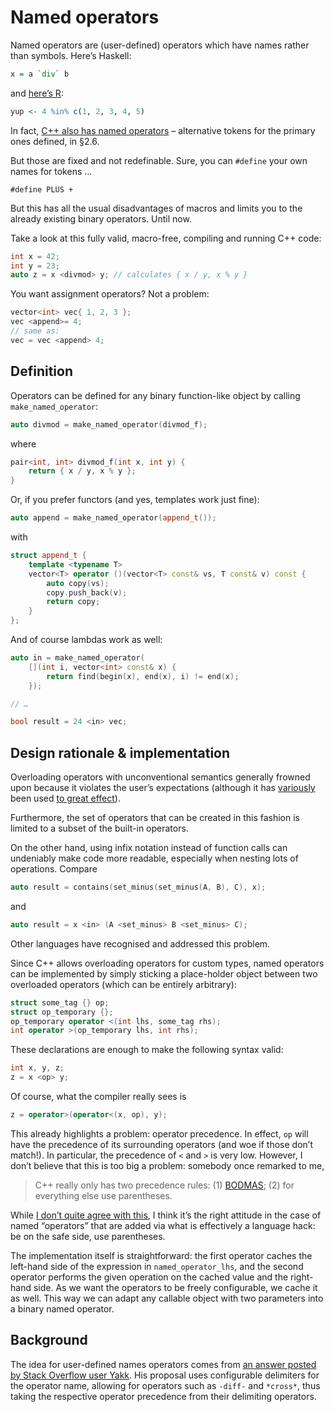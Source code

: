 # Named operators

Named operators are (user-defined) operators which have names rather than symbols. Here’s Haskell:

```haskell
x = a `div` b
```

and [here’s R](http://stat.ethz.ch/R-manual/R-patched/library/base/html/match.html):

```R
yup <- 4 %in% c(1, 2, 3, 4, 5)
```

In fact, [C++ also has named operators](http://gcc.gnu.org/onlinedocs/cpp/C_002b_002b-Named-Operators.html) – alternative tokens for the primary ones defined, in §2.6.

But those are fixed and not redefinable. Sure, you can `#define` your own names for tokens …

    #define PLUS +

But this has all the usual disadvantages of macros and limits you to the already existing binary operators. Until now.

Take a look at this fully valid, macro-free, compiling and running C++ code:

```c++
int x = 42;
int y = 23;
auto z = x <divmod> y; // calculates { x / y, x % y }
```

You want assignment operators? Not a problem:

```c++
vector<int> vec{ 1, 2, 3 };
vec <append>= 4;
// same as:
vec = vec <append> 4;
```

## Definition

Operators can be defined for any binary function-like object by calling `make_named_operator`:

```c++
auto divmod = make_named_operator(divmod_f);
```

where

```c++
pair<int, int> divmod_f(int x, int y) {
    return { x / y, x % y };
}
```

Or, if you prefer functors (and yes, templates work just fine):

```c++
auto append = make_named_operator(append_t());
```

with

```c++
struct append_t {
    template <typename T>
    vector<T> operator ()(vector<T> const& vs, T const& v) const {
        auto copy(vs);
        copy.push_back(v);
        return copy;
    }
};
```

And of course lambdas work as well:

```c++
auto in = make_named_operator(
    [](int i, vector<int> const& x) {
        return find(begin(x), end(x), i) != end(x);
    });

// …

bool result = 24 <in> vec;
```

## Design rationale & implementation

Overloading operators with unconventional semantics generally frowned upon because it violates the user’s expectations (although it has [variously](http://www.boost.org/doc/libs/1_53_0/libs/assign/doc/index.html) been used [to great effect](http://boost-spirit.com)).

Furthermore, the set of operators that can be created in this fashion is limited to a subset of the built-in operators.

On the other hand, using infix notation instead of function calls can undeniably make code more readable, especially when nesting lots of operations. Compare

```c++
auto result = contains(set_minus(set_minus(A, B), C), x);
```

and

```c++
auto result = x <in> (A <set_minus> B <set_minus> C);
```

Other languages have recognised and addressed this problem.

Since C++ allows overloading operators for custom types, named operators can be implemented by simply sticking a place-holder object between two overloaded operators (which can be entirely arbitrary):

```c++
struct some_tag {} op;
struct op_temporary {};
op_temporary operator <(int lhs, some_tag rhs);
int operator >(op_temporary lhs, int rhs);
```

These declarations are enough to make the following syntax valid:

```c++
int x, y, z;
z = x <op> y;
```

Of course, what the compiler really sees is

```c++
z = operator>(operator<(x, op), y);
```

This already highlights a problem: operator precedence. In effect, `op` will have the precedence of its surrounding operators (and woe if those don’t match!). In particular, the precedence of `<` and `>` is very low. However, I don’t believe that this is too big a problem: somebody once remarked to me,

> C++ really only has two precedence rules: (1) [BODMAS](http://en.wikipedia.org/wiki/Order_of_operations#Mnemonics); (2) for everything else use parentheses.

While [I don’t quite agree with this](http://stackoverflow.com/questions/4968033/why-does-casting-int-to-bool-gives-a-warning/4968060#comment5545079_4968060), I think it’s the right attitude in the case of named “operators” that are added via what is effectively a language hack: be on the safe side, use parentheses.

The implementation itself is straightforward: the first operator caches the left-hand side of the expression in `named_operator_lhs`, and the second operator performs the given operation on the cached value and the right-hand side. As we want the operators to be freely configurable, we cache it as well. This way we can adapt any callable object with two parameters into a binary named operator.

## Background

The idea for user-defined names operators comes from [an answer posted by Stack Overflow user Yakk](http://stackoverflow.com/a/15090751/1968). His proposal uses configurable delimiters for the operator name, allowing for operators such as `-diff-` and `*cross*`, thus taking the respective operator precedence from their delimiting operators.
